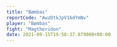 ```yaml
---
title: "Bømbas"
reportCode: "AwzDtkJpV16dYmNv"
player: "Bømbas"
fight: "Magtheridon"
date: 2021-09-15T19:58:37.879000+00:00
---
```

